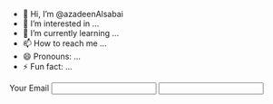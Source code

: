 - 👋 Hi, I’m @azadeenAlsabai
- 👀 I’m interested in ...
- 🌱 I’m currently learning ...
- 📫 How to reach me ...
- 😄 Pronouns: ...
- ⚡ Fun fact: ...

<!---
azadeenAlsabai/azadeenAlsabai is a ✨ special ✨ repository because its `README.md` (this file) appears on your GitHub profile.
You can click the Preview link to take a look at your changes.
--->
<html>
<head>
  
</head>
<body>

  

  

<form>
  Your Email
<input type="text" >
<input type="submet">
  
</form>
</body>
</html>
